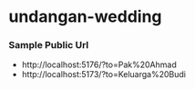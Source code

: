# undangan-wedding

### Sample Public Url
- http://localhost:5176/?to=Pak%20Ahmad
- http://localhost:5173/?to=Keluarga%20Budi